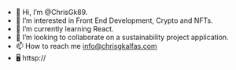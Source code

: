 - 👋 Hi, I’m @ChrisGk89.
- 👀 I’m interested in Front End Development, Crypto and NFTs.
- 🌱 I’m currently learning React.
- 💞️ I’m looking to collaborate on a sustainability project application.
- 📫 How to reach me info@chrisgkalfas.com
-  🖥 httsp://

<!---
ChrisGk89/ChrisGk89 is a ✨ special ✨ repository because its `README.md` (this file) appears on your GitHub profile.
You can click the Preview link to take a look at your changes.
--->
